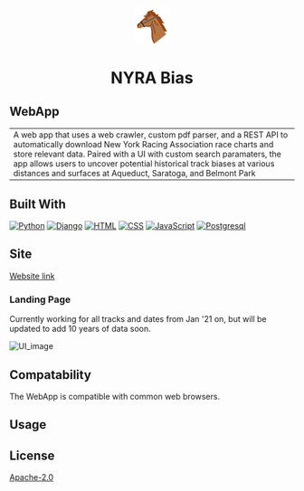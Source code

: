<div align="center">
  <img src="docs/_media/horse_icon.png" alt="Saratoga Oval">
</div>

<h1 align="center">NYRA Bias</h1>

## WebApp
<table>
<tr>
<td>
  A web app that uses a web crawler, custom pdf parser, and a REST API to automatically download New York Racing Association race charts and store relevant data.  Paired with a UI with custom search paramaters, the app allows users to uncover potential historical track biases at various distances and surfaces at Aqueduct, Saratoga, and Belmont Park
</td>
</tr>
</table>

## Built With

[![Python][Python.io]][Python-url] [![Django][Django.io]][Django-url]
[![HTML][HTML5.io]][HTML5-url] [![CSS][CSS.io]][CSS-url]
[![JavaScript][JavaScript.io]][JavaScript-url]
[![Postgresql][Postgresql.io]][Postgresql-url]


## Site
[Website link](https://nyra-bias.onrender.com/)

### Landing Page
Currently working for all tracks and dates from Jan '21 on, but will be updated to add 10 years of data soon.

<img src="docs/_media/NYRA_UI_image.PNG" alt="UI_image">


<!-- ### Example Equibase Chart
<img src='docs/_media/example_chart.png' alt="Equibase Chart"> -->


## Compatability
The WebApp is compatible with common web browsers.


## Usage


## License
[Apache-2.0](LICENSE)

<!-- MARKDOWN LINKS & IMAGES -->
[Python-url]: https://www.python.org/
[Python.io]: https://img.shields.io/badge/Python-14354C?style=for-the-badge&logo=python&logoColor=white
[Django-url]: https://www.djangoproject.com/
[Django.io]: https://img.shields.io/badge/Django-092E20?style=for-the-badge&logo=django&logoColor=white
[HTML5-url]: https://developer.mozilla.org
[HTML5.io]: https://img.shields.io/badge/HTML5-E34F26?style=for-the-badge&logo=html5&logoColor=white
[CSS-url]: https://developer.mozilla.org
[CSS.io]: https://img.shields.io/badge/CSS3-1572B6?style=for-the-badge&logo=css3&logoColor=white
[JavaScript-url]: https://www.javascript.com/
[JavaScript.io]: https://img.shields.io/badge/JavaScript-323330?style=for-the-badge&logo=javascript&logoColor=F7DF1E
[Postgresql-url]: https://www.postgresql.org/
[Postgresql.io]: https://img.shields.io/badge/PostgreSQL-316192?style=for-the-badge&logo=postgresql&logoColor=white

